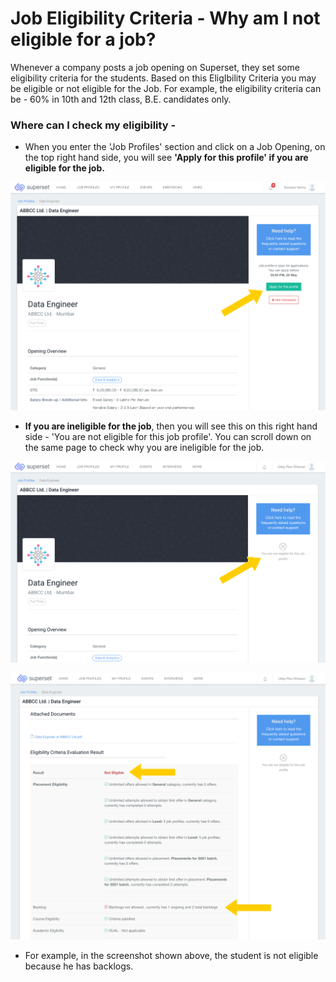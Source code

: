 # Job Eligibility Criteria - Why am I not eligible for a job?

Whenever a company posts a job opening on Superset, they set some eligibility criteria for the students. Based on this EligIbility Criteria you may be eligible or not eligible for the Job. For example, the eligibility criteria can be - 60% in 10th and 12th class, B.E. candidates only.

### Where can I check my eligibility - 

* When you enter the 'Job Profiles' section and click on a Job Opening, on the top right hand side, you will see **'Apply for this profile' if you are eligible for the job.**

![](../../.gitbook/assets/image%20%28206%29.png)

* **If you are ineligible for the job**, then you will see this on this right hand side - 'You are not eligible for this job profile'. You can scroll down on the same page to check why you are ineligible for the job.

![](../../.gitbook/assets/image%20%28167%29.png)

![](../../.gitbook/assets/image%20%28160%29.png)

* For example, in the screenshot shown above, the student is not eligible because he has backlogs.


